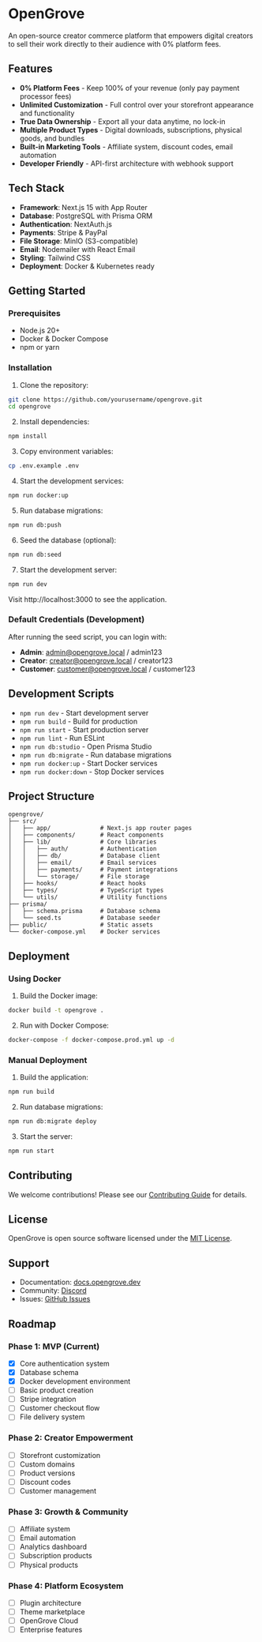 # OpenGrove

An open-source creator commerce platform that empowers digital creators to sell their work directly to their audience with 0% platform fees.

## Features

- **0% Platform Fees** - Keep 100% of your revenue (only pay payment processor fees)
- **Unlimited Customization** - Full control over your storefront appearance and functionality
- **True Data Ownership** - Export all your data anytime, no lock-in
- **Multiple Product Types** - Digital downloads, subscriptions, physical goods, and bundles
- **Built-in Marketing Tools** - Affiliate system, discount codes, email automation
- **Developer Friendly** - API-first architecture with webhook support

## Tech Stack

- **Framework**: Next.js 15 with App Router
- **Database**: PostgreSQL with Prisma ORM
- **Authentication**: NextAuth.js
- **Payments**: Stripe & PayPal
- **File Storage**: MinIO (S3-compatible)
- **Email**: Nodemailer with React Email
- **Styling**: Tailwind CSS
- **Deployment**: Docker & Kubernetes ready

## Getting Started

### Prerequisites

- Node.js 20+
- Docker & Docker Compose
- npm or yarn

### Installation

1. Clone the repository:
```bash
git clone https://github.com/yourusername/opengrove.git
cd opengrove
```

2. Install dependencies:
```bash
npm install
```

3. Copy environment variables:
```bash
cp .env.example .env
```

4. Start the development services:
```bash
npm run docker:up
```

5. Run database migrations:
```bash
npm run db:push
```

6. Seed the database (optional):
```bash
npm run db:seed
```

7. Start the development server:
```bash
npm run dev
```

Visit http://localhost:3000 to see the application.

### Default Credentials (Development)

After running the seed script, you can login with:

- **Admin**: admin@opengrove.local / admin123
- **Creator**: creator@opengrove.local / creator123
- **Customer**: customer@opengrove.local / customer123

## Development Scripts

- `npm run dev` - Start development server
- `npm run build` - Build for production
- `npm run start` - Start production server
- `npm run lint` - Run ESLint
- `npm run db:studio` - Open Prisma Studio
- `npm run db:migrate` - Run database migrations
- `npm run docker:up` - Start Docker services
- `npm run docker:down` - Stop Docker services

## Project Structure

```
opengrove/
├── src/
│   ├── app/              # Next.js app router pages
│   ├── components/       # React components
│   ├── lib/              # Core libraries
│   │   ├── auth/         # Authentication
│   │   ├── db/           # Database client
│   │   ├── email/        # Email services
│   │   ├── payments/     # Payment integrations
│   │   └── storage/      # File storage
│   ├── hooks/            # React hooks
│   ├── types/            # TypeScript types
│   └── utils/            # Utility functions
├── prisma/
│   ├── schema.prisma     # Database schema
│   └── seed.ts           # Database seeder
├── public/               # Static assets
└── docker-compose.yml    # Docker services
```

## Deployment

### Using Docker

1. Build the Docker image:
```bash
docker build -t opengrove .
```

2. Run with Docker Compose:
```bash
docker-compose -f docker-compose.prod.yml up -d
```

### Manual Deployment

1. Build the application:
```bash
npm run build
```

2. Run database migrations:
```bash
npm run db:migrate deploy
```

3. Start the server:
```bash
npm run start
```

## Contributing

We welcome contributions! Please see our [Contributing Guide](CONTRIBUTING.md) for details.

## License

OpenGrove is open source software licensed under the [MIT License](LICENSE).

## Support

- Documentation: [docs.opengrove.dev](https://docs.opengrove.dev)
- Community: [Discord](https://discord.gg/opengrove)
- Issues: [GitHub Issues](https://github.com/yourusername/opengrove/issues)

## Roadmap

### Phase 1: MVP (Current)
- [x] Core authentication system
- [x] Database schema
- [x] Docker development environment
- [ ] Basic product creation
- [ ] Stripe integration
- [ ] Customer checkout flow
- [ ] File delivery system

### Phase 2: Creator Empowerment
- [ ] Storefront customization
- [ ] Custom domains
- [ ] Product versions
- [ ] Discount codes
- [ ] Customer management

### Phase 3: Growth & Community
- [ ] Affiliate system
- [ ] Email automation
- [ ] Analytics dashboard
- [ ] Subscription products
- [ ] Physical products

### Phase 4: Platform Ecosystem
- [ ] Plugin architecture
- [ ] Theme marketplace
- [ ] OpenGrove Cloud
- [ ] Enterprise features